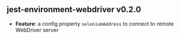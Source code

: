 ## jest-environment-webdriver v0.2.0

 * **Feature**: a config property `seleniumAddress` to connect to remote
 WebDriver server
